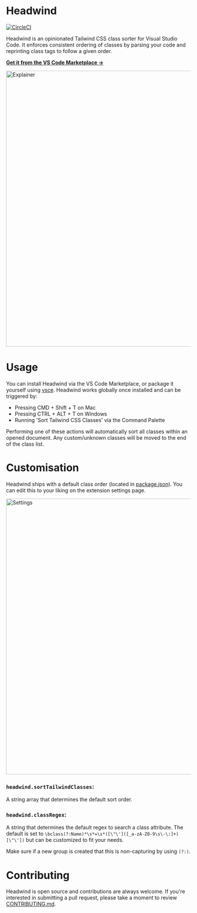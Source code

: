 # Headwind

[![CircleCI](https://circleci.com/gh/heybourn/headwind.svg?style=svg)](https://circleci.com/gh/heybourn/headwind)

Headwind is an opinionated Tailwind CSS class sorter for Visual Studio Code. It enforces consistent ordering of classes by parsing your code and reprinting class tags to follow a given order.

**[Get it from the VS Code Marketplace →](https://marketplace.visualstudio.com/items?itemName=heybourn.headwind)**

<img src="https://github.com/heybourn/headwind/blob/master/img/explainer.gif?raw=true" alt="Explainer" width="750px">

# Usage

You can install Headwind via the VS Code Marketplace, or package it yourself using [vsce](https://code.visualstudio.com/api/working-with-extensions/publishing-extension). Headwind works globally once installed and can be triggered by:

* Pressing CMD + Shift + T on Mac
* Pressing CTRL + ALT + T on Windows
* Running 'Sort Tailwind CSS Classes' via the Command Palette

Performing one of these actions will automatically sort all classes within an opened document. Any custom/unknown classes will be moved to the end of the class list.

# Customisation

Headwind ships with a default class order (located in [package.json](package.json)). You can edit this to your liking on the extension settings page.

<img src="https://github.com/heybourn/headwind/blob/master/img/settings.png?raw=true" alt="Settings" width="750px">

### `headwind.sortTailwindClasses`:

A string array that determines the default sort order.

### `headwind.classRegex`:

A string that determines the default regex to search a class attribute.
The default is set to `\bclass(?:Name)*\s*=\s*([\"\']([_a-zA-Z0-9\s\-\:]+)[\"\'])` but can be customized to fit your needs.

Make sure if a new group is created that this is non-capturing by using `(?:)`.

# Contributing

Headwind is open source and contributions are always welcome. If you're interested in submitting a pull request, please take a moment to review [CONTRIBUTING.md](.github/CONTRIBUTING.md).
